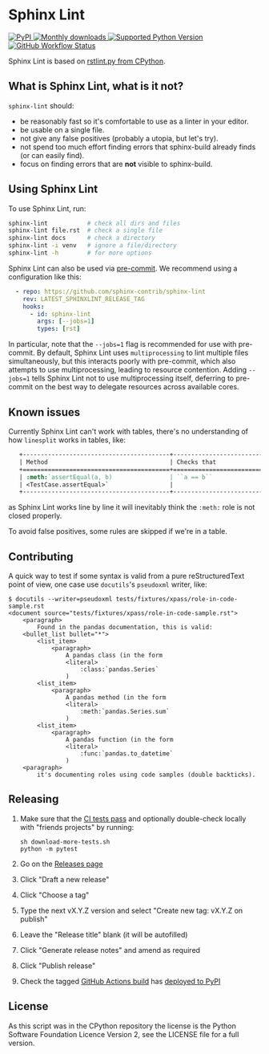 # Sphinx Lint

[![PyPI](https://img.shields.io/pypi/v/sphinx-lint)
 ![Monthly downloads](https://img.shields.io/pypi/dm/sphinx-lint)
 ![Supported Python Version](https://img.shields.io/pypi/pyversions/sphinx-lint.svg)
](https://pypi.org/project/sphinx-lint)
[![GitHub Workflow Status](https://img.shields.io/github/actions/workflow/status/sphinx-contrib/sphinx-lint/tests.yml?branch=main)](https://github.com/sphinx-contrib/sphinx-lint/actions)

Sphinx Lint is based on [rstlint.py from
CPython](https://github.com/python/cpython/blob/e0433c1e7/Doc/tools/rstlint.py).


## What is Sphinx Lint, what is it not?

`sphinx-lint` should:

- be reasonably fast so it's comfortable to use as a linter in your editor.
- be usable on a single file.
- not give any false positives (probably a utopia, but let's try).
- not spend too much effort finding errors that sphinx-build already finds (or can easily find).
- focus on finding errors that are **not** visible to sphinx-build.


## Using Sphinx Lint

To use Sphinx Lint, run:

```sh
sphinx-lint           # check all dirs and files
sphinx-lint file.rst  # check a single file
sphinx-lint docs      # check a directory
sphinx-lint -i venv   # ignore a file/directory
sphinx-lint -h        # for more options
```

Sphinx Lint can also be used via [pre-commit](https://pre-commit.com).
We recommend using a configuration like this:

```yaml
  - repo: https://github.com/sphinx-contrib/sphinx-lint
    rev: LATEST_SPHINXLINT_RELEASE_TAG
    hooks:
      - id: sphinx-lint
        args: [--jobs=1]
        types: [rst]
```

In particular, note that the `--jobs=1` flag is recommended for use with pre-commit.
By default, Sphinx Lint uses `multiprocessing` to lint multiple files simultaneously,
but this interacts poorly with pre-commit, which also attempts to use multiprocessing,
leading to resource contention. Adding `--jobs=1` tells Sphinx Lint not to use
multiprocessing itself, deferring to pre-commit on the best way to delegate resources
across available cores.


## Known issues

Currently Sphinx Lint can't work with tables, there's no understanding
of how `linesplit` works in tables, like:

```rst
   +-----------------------------------------+-----------------------------+---------------+
   | Method                                  | Checks that                 | New in        |
   +=========================================+=============================+===============+
   | :meth:`assertEqual(a, b)                | ``a == b``                  |               |
   | <TestCase.assertEqual>`                 |                             |               |
   +-----------------------------------------+-----------------------------+---------------+
```

as Sphinx Lint works line by line it will inevitably think the `:meth:` role is not closed properly.

To avoid false positives, some rules are skipped if we're in a table.


## Contributing

A quick way to test if some syntax is valid from a pure
reStructuredText point of view, one case use `docutils`'s `pseudoxml`
writer, like:

```text
$ docutils --writer=pseudoxml tests/fixtures/xpass/role-in-code-sample.rst
<document source="tests/fixtures/xpass/role-in-code-sample.rst">
    <paragraph>
        Found in the pandas documentation, this is valid:
    <bullet_list bullet="*">
        <list_item>
            <paragraph>
                A pandas class (in the form
                <literal>
                    :class:`pandas.Series`
                )
        <list_item>
            <paragraph>
                A pandas method (in the form
                <literal>
                    :meth:`pandas.Series.sum`
                )
        <list_item>
            <paragraph>
                A pandas function (in the form
                <literal>
                    :func:`pandas.to_datetime`
                )
    <paragraph>
        it's documenting roles using code samples (double backticks).
```


## Releasing

1. Make sure that the [CI tests pass](https://github.com/sphinx-contrib/sphinx-lint/actions)
   and optionally double-check locally with "friends projects" by running:
   
       sh download-more-tests.sh
       python -m pytest
2. Go on the [Releases page](https://github.com/sphinx-contrib/sphinx-lint/releases)
3. Click "Draft a new release"
4. Click "Choose a tag"
5. Type the next vX.Y.Z version and select "Create new tag: vX.Y.Z on publish"
6. Leave the "Release title" blank (it will be autofilled)
7. Click "Generate release notes" and amend as required
8. Click "Publish release"
9. Check the tagged
   [GitHub Actions build](https://github.com/sphinx-contrib/sphinx-lint/actions/workflows/deploy.yml)
   has [deployed to PyPI](https://pypi.org/project/sphinx-lint/#history)


## License

As this script was in the CPython repository the license is the Python
Software Foundation Licence Version 2, see the LICENSE file for a full
version.
